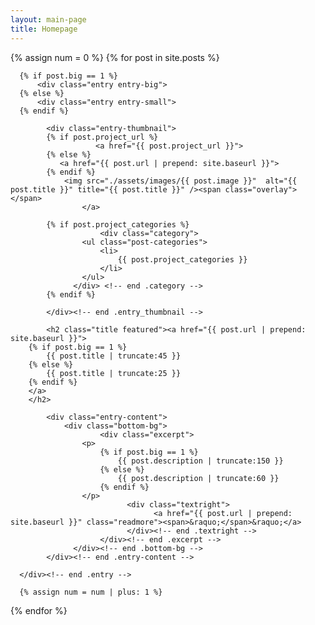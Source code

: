 ```yaml
---
layout: main-page
title: Homepage
---
```



<!-- <p class="whitetext">Enter a search term below to filter the projects and resources:<p>
<p><input type="text" class="quicksearch" placeholder="Search" /></p> -->

<div class="grid">
 {% assign num = 0 %}
  {% for post in site.posts %}

      {% if post.big == 1 %}
          <div class="entry entry-big">
      {% else %}
          <div class="entry entry-small">
      {% endif %}

  			<div class="entry-thumbnail">
            {% if post.project_url %}
    				   <a href="{{ post.project_url }}">
            {% else %}
               <a href="{{ post.url | prepend: site.baseurl }}">
            {% endif %}
                <img src="./assets/images/{{ post.image }}"  alt="{{ post.title }}" title="{{ post.title }}" /><span class="overlay"></span>
    				</a>

            {% if post.project_categories %}
          				<div class="category">
                    <ul class="post-categories">
                        <li>
                            {{ post.project_categories }}
                        </li>
                    </ul>
                  </div> <!-- end .category -->
            {% endif %}

  			</div><!-- end .entry_thumbnail -->

  			<h2 class="title featured"><a href="{{ post.url | prepend: site.baseurl }}">
        {% if post.big == 1 %}
            {{ post.title | truncate:45 }}
        {% else %}
            {{ post.title | truncate:25 }}
        {% endif %}
        </a>
        </h2>

  			<div class="entry-content">
  			    <div class="bottom-bg">
  					    <div class="excerpt">        
                    <p>
                        {% if post.big == 1 %}
                            {{ post.description | truncate:150 }}
                        {% else %}
                            {{ post.description | truncate:60 }}
                        {% endif %}
                    </p>
  						      <div class="textright">
  							        <a href="{{ post.url | prepend: site.baseurl }}" class="readmore"><span>&raquo;</span>&raquo;</a>
  						      </div><!-- end .textright -->
  					    </div><!-- end .excerpt -->
  				  </div><!-- end .bottom-bg -->
  			</div><!-- end .entry-content -->

      </div><!-- end .entry -->

      {% assign num = num | plus: 1 %}
  {% endfor %}
</div>

<script type="text/javascript">
// quick search regex
var qsRegex;
// init Isotope
var $grid = jQuery('.grid').isotope({
  itemSelector: '.entry',
  layoutMode: 'masonry',
  masonry: {
    columnWidth: 236,
    gutter: 8
  },
  filter: function() {
    return qsRegex ? jQuery(this).text().match( qsRegex ) : true;
  }
});
// use value of search field to filter
var $quicksearch = jQuery('.quicksearch').keyup( debounce( function() {
  qsRegex = new RegExp( $quicksearch.val(), 'gi' );
  $grid.isotope();
}, 200 ) );
// debounce so filtering doesn't happen every millisecond
function debounce( fn, threshold ) {
  var timeout;
  return function debounced() {
    if ( timeout ) {
      clearTimeout( timeout );
    }
    function delayed() {
      fn();
      timeout = null;
    }
    timeout = setTimeout( delayed, threshold || 100 );
  }
}

</script>
